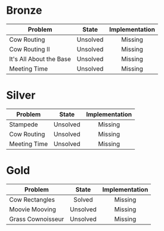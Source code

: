 # Bronze
| Problem        | State           | Implementation  |
| ------------- |:---------------:| :--------------:|
| Cow Routing | Unsolved          | Missing          |
| Cow Routing II | Unsolved          | Missing          |
| It's All About the Base | Unsolved          | Missing            |
| Meeting Time | Unsolved          | Missing            |
# Silver
| Problem        | State           | Implementation  |
| ------------- |:---------------:| :--------------:|
| Stampede | Unsolved          | Missing            |
| Cow Routing | Unsolved          | Missing            |
| Meeting Time | Unsolved          | Missing            |
# Gold
| Problem        | State           | Implementation  |
| -------------  |:---------------:| :--------------:|
| Cow Rectangles | Solved          | Missing            |
| Moovie Mooving | Unsolved          | Missing             |
| Grass Cownoisseur | Unsolved          | Missing             |

